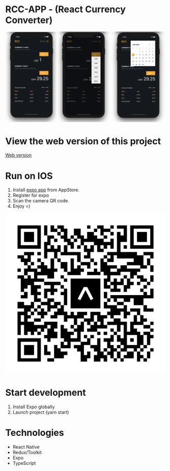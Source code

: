 # RCC-APP - (React Currency Converter)

![RCC](https://github.com/v-saichuk/rcc-app/raw/master/gitScreenshot/Screen.png)

# View the web version of this project

[Web version](https://apps.apple.com/ru/app/expo-go/id982107779?platform=iphone)

# Run on IOS

1. Install [expo app](https://apps.apple.com/ru/app/expo-go/id982107779?platform=iphone) from AppStore.
2. Register for expo
3. Scan the camera QR code.
4. Enjoy =)

![RCC](https://github.com/v-saichuk/rcc-app/raw/master/gitScreenshot/qr.png)

# Start development

1. Install Expo globally
2. Launch project (yarn start)

# Technologies

-   React Native
-   Redux/Toolkit
-   Expo
-   TypeScript
